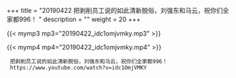 +++
title = "20190422  把剥削员工说的如此清新脱俗，刘强东和马云，祝你们全家都996！ "
description = ""
weight = 20
+++

{{< mymp3 mp3="20190422_idc1omjvmky.mp3" >}}

{{< mymp4 mp4="20190422_idc1omjvmky.mp4" >}}

     
     把剥削员工说的如此清新脱俗，刘强东和马云，祝你们全家都996！ 
     https://www.youtube.com/watch?v=idc1OmjVMKY 
